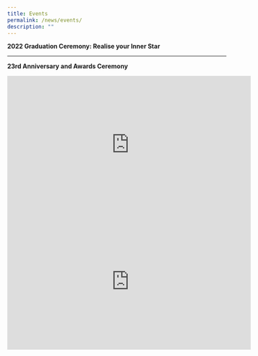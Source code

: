 ```yaml
---
title: Events
permalink: /news/events/
description: ""
---
```

**2022 Graduation Ceremony: Realise your Inner Star**

------

**23rd Anniversary and Awards Ceremony**

<iframe width="560" height="315" src="https://www.youtube.com/embed/SjQlGSHv_Ig" title="YouTube video player" frameborder="0" allow="accelerometer; autoplay; clipboard-write; encrypted-media; gyroscope; picture-in-picture" allowfullscreen></iframe>



<iframe width="560" height="315" src="https://www.youtube.com/embed/uPa9XbAXJEM" title="YouTube video player" frameborder="0" allow="accelerometer; autoplay; clipboard-write; encrypted-media; gyroscope; picture-in-picture" allowfullscreen></iframe>